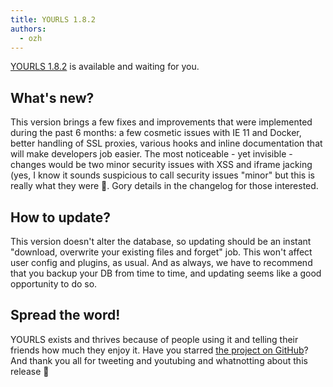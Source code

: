 ```yaml
---
title: YOURLS 1.8.2
authors:
  - ozh
---
```


[YOURLS 1.8.2](https://github.com/YOURLS/YOURLS/releases/tag/1.8.2) is available and waiting for you.

<!--truncate-->

## What's new?

This version brings a few fixes and improvements that were implemented during the past 6 months: a few cosmetic issues with IE 11 and Docker, better handling of SSL proxies, various hooks and inline documentation that will make developers job easier. The most noticeable - yet invisible - changes would be two minor security issues with XSS and iframe jacking (yes, I know it sounds suspicious to call security issues "minor" but this is really what they were 🙂. Gory details in the changelog for those interested.

## How to update?

This version doesn't alter the database, so updating should be an instant "download, overwrite your existing files and forget" job. This won't affect user config and plugins, as usual. And as always, we have to recommend that you backup your DB from time to time, and updating seems like a good opportunity to do so.

## Spread the word!

YOURLS exists and thrives because of people using it and telling their friends how much they enjoy it. Have you starred [the project on GitHub](https://github.com/YOURLS/YOURLS)? And thank you all for tweeting and youtubing and whatnotting about this release 🙂
